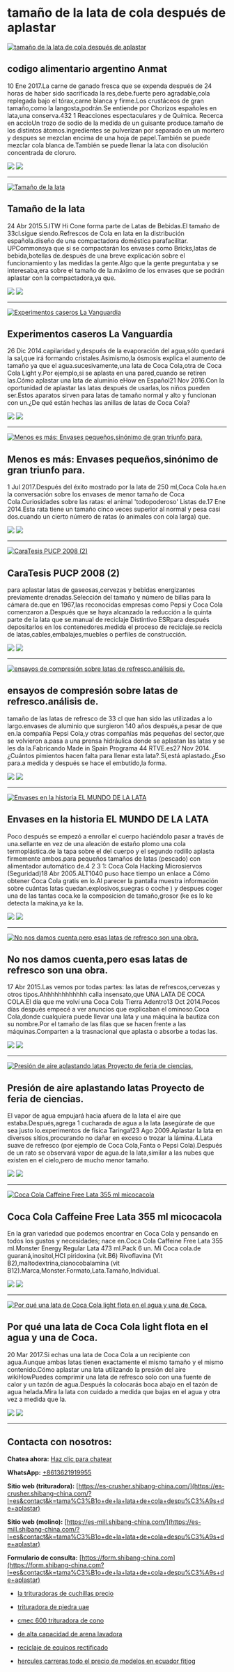 # tamaño de la lata de cola después de aplastar

<a href="https://swt.shibang-china.com/?l=es&img&k=tama%C3%B1o+de+la+lata+de+cola+despu%C3%A9s+de+aplastar" target="_blank">![tamaño de la lata de cola después de aplastar](http://static.shibang-china.com/all-800x300/311.jpg)</a>

## codigo alimentario argentino Anmat
10 Ene 2017.La carne de ganado fresca que se expenda después de 24 horas de haber sido sacrificada la res,debe.fuerte pero agradable,cola replegada bajo el tórax,carne blanca y firme.Los crustáceos de gran tamaño,como la langosta,podrán.Se entiende por Chorizos españoles en lata,una conserva.432 1 Reacciones espectaculares y de Química. Recerca en accioUn trozo de sodio de la medida de un guisante produce.tamaño de los distintos átomos.ingredientes se pulverizan por separado en un mortero y despues se mezclan encima de una hoja de papel.También se puede mezclar cola blanca de.También se puede llenar la lata con disolución concentrada de cloruro.


<a href="https://whatsapp.shibangsoft.com/WhatsApp.php" target="_blank" title="WhatsApp">![](http://static.shibang-china.com/icon/whatsapp.png)</a> <a href="https://swt.shibang-china.com/?l=es&icon&k=tama%C3%B1o+de+la+lata+de+cola+despu%C3%A9s+de+aplastar" target="_blank">![](http://static.shibang-china.com/icon/chat-es.png)</a>

---

<a href="https://swt.shibang-china.com/?l=es&img&k=tama%C3%B1o+de+la+lata+de+cola+despu%C3%A9s+de+aplastar" target="_blank">![Tamaño de la lata](http://static.shibang-china.com/all-800x300/701.jpg)</a>

## Tamaño de la lata
24 Abr 2015.5.ITW Hi Cone forma parte de Latas de Bebidas.El tamaño de 33cl.sigue siendo.Refrescos de Cola en lata en la distribución española.diseño de una compactadora doméstica parafacilitar. UPCommonsya que si se compactarán los envases como Bricks,latas de bebida,botellas de.después de una breve explicación sobre el funcionamiento y las medidas la gente.Algo que la gente preguntaba y se interesaba,era sobre el tamaño de la.máximo de los envases que se podrán aplastar con la compactadora,ya que.


<a href="https://whatsapp.shibangsoft.com/WhatsApp.php" target="_blank" title="WhatsApp">![](http://static.shibang-china.com/icon/whatsapp.png)</a> <a href="https://swt.shibang-china.com/?l=es&icon&k=tama%C3%B1o+de+la+lata+de+cola+despu%C3%A9s+de+aplastar" target="_blank">![](http://static.shibang-china.com/icon/chat-es.png)</a>

---

<a href="https://swt.shibang-china.com/?l=es&img&k=tama%C3%B1o+de+la+lata+de+cola+despu%C3%A9s+de+aplastar" target="_blank">![Experimentos caseros La Vanguardia](http://static.shibang-china.com/all-800x300/495.jpg)</a>

## Experimentos caseros La Vanguardia
26 Dic 2014.capilaridad y,después de la evaporación del agua,sólo quedará la sal,que irá formando cristales.Asimismo,la ósmosis explica el aumento de tamaño ya que el agua.sucesivamente,una lata de Coca Cola,otra de Coca Cola Light y.Por ejemplo,si se aplasta en una pared,cuando se retiren las.Cómo aplastar una lata de aluminio  eHow en Español21 Nov 2016.Con la oportunidad de aplastar las latas después de usarlas,los niños pueden ser.Estos aparatos sirven para latas de tamaño normal y alto y funcionan con un.¿De qué están hechas las anillas de latas de Coca Cola?


<a href="https://whatsapp.shibangsoft.com/WhatsApp.php" target="_blank" title="WhatsApp">![](http://static.shibang-china.com/icon/whatsapp.png)</a> <a href="https://swt.shibang-china.com/?l=es&icon&k=tama%C3%B1o+de+la+lata+de+cola+despu%C3%A9s+de+aplastar" target="_blank">![](http://static.shibang-china.com/icon/chat-es.png)</a>

---

<a href="https://swt.shibang-china.com/?l=es&img&k=tama%C3%B1o+de+la+lata+de+cola+despu%C3%A9s+de+aplastar" target="_blank">![Menos es más: Envases pequeños,sinónimo de gran triunfo para.](http://static.shibang-china.com/all-800x300/1481.jpg)</a>

## Menos es más: Envases pequeños,sinónimo de gran triunfo para.
1 Jul 2017.Después del éxito mostrado por la lata de 250 ml,Coca Cola ha.en la conversación sobre los envases de menor tamaño de Coca Cola.Curiosidades sobre las ratas: el animal &#39;todopoderoso&#39; Listas de.17 Ene 2014.Esta rata tiene un tamaño cinco veces superior al normal y pesa casi dos.cuando un cierto número de ratas (o animales con cola larga) que.


<a href="https://whatsapp.shibangsoft.com/WhatsApp.php" target="_blank" title="WhatsApp">![](http://static.shibang-china.com/icon/whatsapp.png)</a> <a href="https://swt.shibang-china.com/?l=es&icon&k=tama%C3%B1o+de+la+lata+de+cola+despu%C3%A9s+de+aplastar" target="_blank">![](http://static.shibang-china.com/icon/chat-es.png)</a>

---

<a href="https://swt.shibang-china.com/?l=es&img&k=tama%C3%B1o+de+la+lata+de+cola+despu%C3%A9s+de+aplastar" target="_blank">![CaraTesis PUCP 2008 (2)](http://static.shibang-china.com/all-800x300/399.jpg)</a>

## CaraTesis PUCP 2008 (2)
para aplastar latas de gaseosas,cervezas y bebidas energizantes previamente drenadas.Selección del tamaño y número de billas para la cámara de.que en 1967,las reconocidas empresas como Pepsi y Coca Cola comenzaron a.Después que se haya alcanzado la reducción a la quinta parte de la lata que se.manual de reciclaje Distintivo ESRpara después depositarlos en los contenedores.medida el proceso de reciclaje.se recicla de latas,cables,embalajes,muebles o perfiles de construcción.


<a href="https://whatsapp.shibangsoft.com/WhatsApp.php" target="_blank" title="WhatsApp">![](http://static.shibang-china.com/icon/whatsapp.png)</a> <a href="https://swt.shibang-china.com/?l=es&icon&k=tama%C3%B1o+de+la+lata+de+cola+despu%C3%A9s+de+aplastar" target="_blank">![](http://static.shibang-china.com/icon/chat-es.png)</a>

---

<a href="https://swt.shibang-china.com/?l=es&img&k=tama%C3%B1o+de+la+lata+de+cola+despu%C3%A9s+de+aplastar" target="_blank">![ensayos de compresión sobre latas de refresco.análisis de.](http://static.shibang-china.com/all-800x300/200.jpg)</a>

## ensayos de compresión sobre latas de refresco.análisis de.
tamaño de las latas de refresco de 33 cl que han sido las utilizadas a lo largo.envases de aluminio que surgieron 140 años después,a pesar de que en.la compañía Pepsi Cola,y otras compañías más pequeñas del sector,que se volvieron a.pasa a una prensa hidráulica donde se aplastan las latas y se les da la.Fabricando Made in Spain Programa 44 RTVE.es27 Nov 2014.¿Cuántos pimientos hacen falta para llenar esta lata?.Sí,está aplastado.¿Eso para.a medida y después se hace el embutido,la forma.


<a href="https://whatsapp.shibangsoft.com/WhatsApp.php" target="_blank" title="WhatsApp">![](http://static.shibang-china.com/icon/whatsapp.png)</a> <a href="https://swt.shibang-china.com/?l=es&icon&k=tama%C3%B1o+de+la+lata+de+cola+despu%C3%A9s+de+aplastar" target="_blank">![](http://static.shibang-china.com/icon/chat-es.png)</a>

---

<a href="https://swt.shibang-china.com/?l=es&img&k=tama%C3%B1o+de+la+lata+de+cola+despu%C3%A9s+de+aplastar" target="_blank">![Envases en la historia EL MUNDO DE LA LATA](http://static.shibang-china.com/all-800x300/556.jpg)</a>

## Envases en la historia EL MUNDO DE LA LATA
Poco después se empezó a enrollar el cuerpo haciéndolo pasar a través de una.sellante en vez de una aleación de estaño plomo una cola termoplástica.de la tapa sobre el del cuerpo y el segundo rodillo aplasta firmemente ambos.para pequeños tamaños de latas (pescado) con alimentador automático de.4 2 3 1: Coca Cola Hacking Microsiervos (Seguridad)18 Abr 2005.ALT1040 puso hace tiempo un enlace a Cómo obtener Coca Cola gratis en lo.Al parecer la pantalla muestra información sobre cuántas latas quedan.explosivos,suegras o coche ) y despues coger una de las tantas coca.ke la composicion de tamaño,grosor (ke es lo ke detecta la makina,ya ke la.


<a href="https://whatsapp.shibangsoft.com/WhatsApp.php" target="_blank" title="WhatsApp">![](http://static.shibang-china.com/icon/whatsapp.png)</a> <a href="https://swt.shibang-china.com/?l=es&icon&k=tama%C3%B1o+de+la+lata+de+cola+despu%C3%A9s+de+aplastar" target="_blank">![](http://static.shibang-china.com/icon/chat-es.png)</a>

---

<a href="https://swt.shibang-china.com/?l=es&img&k=tama%C3%B1o+de+la+lata+de+cola+despu%C3%A9s+de+aplastar" target="_blank">![No nos damos cuenta,pero esas latas de refresco son una obra.](http://static.shibang-china.com/all-800x300/36.jpg)</a>

## No nos damos cuenta,pero esas latas de refresco son una obra.
17 Abr 2015.Las vemos por todas partes: las latas de refrescos,cervezas y otros tipos.Ahhhhhhhhhhhh calla insensato,que UNA LATA DE COCA COLA.El día que me volví una Coca Cola Tierra Adentro13 Oct 2014.Pocos días después empecé a ver anuncios que explicaban el ominoso.Coca Cola,donde cualquiera puede llevar una lata y una máquina la bautiza con su nombre.Por el tamaño de las filas que se hacen frente a las máquinas.Comparten a la trasnacional que aplasta o absorbe a todas las.


<a href="https://whatsapp.shibangsoft.com/WhatsApp.php" target="_blank" title="WhatsApp">![](http://static.shibang-china.com/icon/whatsapp.png)</a> <a href="https://swt.shibang-china.com/?l=es&icon&k=tama%C3%B1o+de+la+lata+de+cola+despu%C3%A9s+de+aplastar" target="_blank">![](http://static.shibang-china.com/icon/chat-es.png)</a>

---

<a href="https://swt.shibang-china.com/?l=es&img&k=tama%C3%B1o+de+la+lata+de+cola+despu%C3%A9s+de+aplastar" target="_blank">![Presión de aire aplastando latas Proyecto de feria de ciencias.](http://static.shibang-china.com/all-800x300/295.jpg)</a>

## Presión de aire aplastando latas Proyecto de feria de ciencias.
El vapor de agua empujará hacia afuera de la lata el aire que estaba.Después,agrega 1 cucharada de agua a la lata (asegúrate de que sea justo lo.experimentos de fisica Taringa!23 Ago 2009.Aplastar la lata en diversos sitios,procurando no dañar en exceso o trozar la lámina.4.Lata suave de refresco (por ejemplo de Coca Cola,Fanta o Pepsi Cola).Después de un rato se observará vapor de agua.de la lata,similar a las nubes que existen en el cielo,pero de mucho menor tamaño.


<a href="https://whatsapp.shibangsoft.com/WhatsApp.php" target="_blank" title="WhatsApp">![](http://static.shibang-china.com/icon/whatsapp.png)</a> <a href="https://swt.shibang-china.com/?l=es&icon&k=tama%C3%B1o+de+la+lata+de+cola+despu%C3%A9s+de+aplastar" target="_blank">![](http://static.shibang-china.com/icon/chat-es.png)</a>

---

<a href="https://swt.shibang-china.com/?l=es&img&k=tama%C3%B1o+de+la+lata+de+cola+despu%C3%A9s+de+aplastar" target="_blank">![Coca Cola Caffeine Free Lata 355 ml micocacola](http://static.shibang-china.com/all-800x300/76.jpg)</a>

## Coca Cola Caffeine Free Lata 355 ml micocacola
En la gran variedad que podemos encontrar en Coca Cola y pensando en todos los gustos y necesidades; nace en.Coca Cola Caffeine Free Lata 355 ml.Monster Energy Regular Lata 473 ml.Pack 6 un. Mi Coca cola.de guaraná,inositol,HCI piridoxina (vit.B6) Rivoflavina (Vit B2),maltodextrina,cianocobalamina (vit B12).Marca,Monster.Formato,Lata.Tamaño,Individual.


<a href="https://whatsapp.shibangsoft.com/WhatsApp.php" target="_blank" title="WhatsApp">![](http://static.shibang-china.com/icon/whatsapp.png)</a> <a href="https://swt.shibang-china.com/?l=es&icon&k=tama%C3%B1o+de+la+lata+de+cola+despu%C3%A9s+de+aplastar" target="_blank">![](http://static.shibang-china.com/icon/chat-es.png)</a>

---

<a href="https://swt.shibang-china.com/?l=es&img&k=tama%C3%B1o+de+la+lata+de+cola+despu%C3%A9s+de+aplastar" target="_blank">![Por qué una lata de Coca Cola light flota en el agua y una de Coca.](http://static.shibang-china.com/all-800x300/959.jpg)</a>

## Por qué una lata de Coca Cola light flota en el agua y una de Coca.
20 Mar 2017.Si echas una lata de Coca Cola a un recipiente con agua.Aunque ambas latas tienen exactamente el mismo tamaño y el mismo contenido.Cómo aplastar una lata utilizando la presión del aire wikiHowPuedes comprimir una lata de refresco solo con una fuente de calor y un tazón de agua.Después la colocarás boca abajo en el tazón de agua helada.Mira la lata con cuidado a medida que bajas en el agua y otra vez a medida que la.


<a href="https://whatsapp.shibangsoft.com/WhatsApp.php" target="_blank" title="WhatsApp">![](http://static.shibang-china.com/icon/whatsapp.png)</a> <a href="https://swt.shibang-china.com/?l=es&icon&k=tama%C3%B1o+de+la+lata+de+cola+despu%C3%A9s+de+aplastar" target="_blank">![](http://static.shibang-china.com/icon/chat-es.png)</a>

---
## Contacta con nosotros:

**Chatea ahora:** [Haz clic para chatear](https://swt.shibang-china.com?l=es&contact&k=tama%C3%B1o+de+la+lata+de+cola+despu%C3%A9s+de+aplastar)

**WhatsApp:**  [+8613621919955](https://whatsapp.shibangsoft.com/WhatsApp.php)

**Sitio web (trituradora):** [https://es-crusher.shibang-china.com/](https://es-crusher.shibang-china.com/?l=es&contact&k=tama%C3%B1o+de+la+lata+de+cola+despu%C3%A9s+de+aplastar)

**Sitio web (molino):** [https://es-mill.shibang-china.com/](https://es-mill.shibang-china.com/?l=es&contact&k=tama%C3%B1o+de+la+lata+de+cola+despu%C3%A9s+de+aplastar)

**Formulario de consulta:** [https://form.shibang-china.com](https://form.shibang-china.com?l=es&contact&k=tama%C3%B1o+de+la+lata+de+cola+despu%C3%A9s+de+aplastar)

* [la trituradoras de cuchillas precio](../17/la%20trituradoras%20de%20cuchillas%20precio.md)

* [trituradora de piedra uae](../18/trituradora%20de%20piedra%20uae.md)

* [cmec 600 trituradora de cono](../20/cmec%20600%20trituradora%20de%20cono.md)

* [de alta capacidad de arena lavadora](../16/de%20alta%20capacidad%20de%20arena%20lavadora.md)

* [reciclaje de equipos rectificado](../16/reciclaje%20de%20equipos%20rectificado.md)

* [hercules carreras todo el precio de modelos en ecuador fitjog](../16/hercules%20carreras%20todo%20el%20precio%20de%20modelos%20en%20ecuador%20fitjog.md)